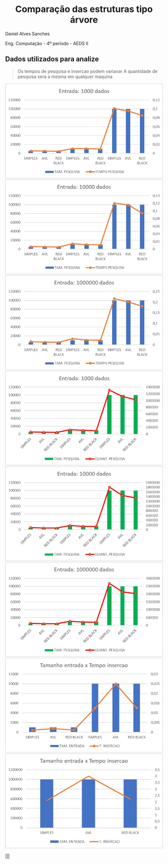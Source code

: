 <h1 align="center"> Comparação das estruturas tipo árvore</h1>

Daniel Alves Sanches

Eng. Computação - 4º período - AEDS II

## Dados utilizados para analize

> Os tempos de pesquisa e insercao podem variavar
> A quantidade de pesquisa sera a mesma em qualquer maquina

![Scrennshot](src/img/1.jpeg)
![Scrennshot](src/img/2.jpeg)
![Scrennshot](src/img/3.jpeg)
![Scrennshot](src/img/4.jpeg)
![Scrennshot](src/img/5.jpeg)
![Scrennshot](src/img/6.jpeg)
![Scrennshot](src/img/7.jpeg)
![Scrennshot](src/img/8.jpeg)

|||
